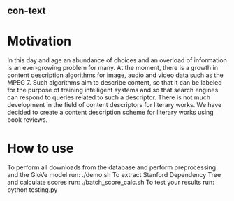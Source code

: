 ## con-text
# Motivation
In this day and age an abundance of choices and an overload of information is an ever-growing problem for many. At the moment, there is a growth in content description algorithms for image, audio and video data such as the MPEG 7. Such algorithms aim to describe content, so that it can be labeled for the purpose of training intelligent systems and so that search engines can respond to queries related to such a descriptor. There is not much development in the field of content descriptors for literary works. We have decided to create a content description scheme for literary works using book reviews.

# How to use
To perform all downloads from the database and perform preprocessing and the GloVe model run: 
  ./demo.sh
To extract Stanford Dependency Tree and calculate scores run:
  ./batch_score_calc.sh
To test your results run:
  python testing.py
  
